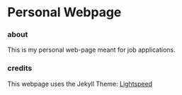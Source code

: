 # Personal Webpage

### about
This is my personal web-page meant for job applications.

### credits
This webpage uses the Jekyll Theme: [Lightspeed](https://github.com/tajacks/lightspeed) 